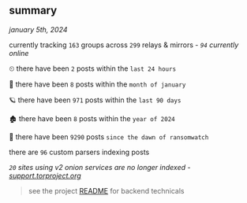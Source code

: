 
## summary
_january 5th, 2024_

currently tracking `163` groups across `299` relays & mirrors - _`94` currently online_

⏲ there have been `2` posts within the `last 24 hours`

🦈 there have been `8` posts within the `month of january`

🪐 there have been `971` posts within the `last 90 days`

🏚 there have been `8` posts within the `year of 2024`

🦕 there have been `9290` posts `since the dawn of ransomwatch`

there are `96` custom parsers indexing posts

_`20` sites using v2 onion services are no longer indexed - [support.torproject.org](https://support.torproject.org/onionservices/v2-deprecation/)_

> see the project [README](https://github.com/joshhighet/ransomwatch#ransomwatch--) for backend technicals
